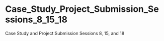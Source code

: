 # Case_Study_Project_Submission_Sessions_8_15_18
Case Study and Project Submission Sessions 8, 15, and 18
